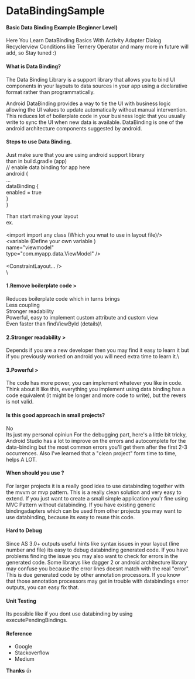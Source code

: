 # DataBindingSample
#### Basic Data Binding Example (Beginner Level) 
Here You Learn DataBinding Basics With Activity Adapter Dialog Recyclerview
Conditions like Ternery Operator
and many more in future will add, so Stay tuned :) 

#### What is Data Binding?
The Data Binding Library is a support library that allows you to bind UI components in your layouts to data sources in your app using a declarative format rather than programmatically.

Android DataBinding provides a way to tie the UI with business logic allowing the UI values to update automatically without manual intervention. This reduces lot of boilerplate code in your business logic that you usually write to sync the UI when new data is available. DataBinding is one of the android architecture components suggested by android.

#### Steps to use Data Binding.

Just make sure that you are using android support library\
than in build.gradle (app)\
// enable data binding for app here\
android {\
    ...\
    dataBinding {\
        enabled = true\
    }\
}

Than start making your layout \
ex.\
<layout xmlns:android="http://schemas.android.com/apk/res/android"
        xmlns:app="http://schemas.android.com/apk/res-auto">\
    <data>
        <import import any class (Which you wnat to use in layout file)/>\
        <variable (Define your own variable )\
            name="viewmodel"\
            type="com.myapp.data.ViewModel" />\
    </data>\
    <ConstraintLayout... /> <!-- UI layout's root element -->\
</layout>\

#### 1.Remove boilerplate code >
Reduces boilerplate code which in turns brings \
Less coupling\
Stronger readability\
Powerful, easy to implement custom attribute and custom view\
Even faster than findViewById (details)\

#### 2.Stronger readability >
Depends if you are a new developer then you may find it easy to learn it but if you previously worked on android you will need extra time to learn it.\

#### 3.Powerful >
The code has more power, you can implement whatever you like in code. Think about it like this, everything you implement using data binding has a code equivalent (it might be longer and more code to write), but the revers is not valid.

#### Is this good approach in small projects?
No\
Its just my personal opiniun 
For the debugging part, here's a little bit tricky, Android Studio has a lot to improve on the errors and autocomplete for the data-binding but the most common errors you'll get them after the first 2-3 occurrences. Also I've learned that a "clean project" form time to time, helps A LOT.

#### When should you use ?
For larger projects it is a really good idea to use databinding together with the mvvm or mvp pattern. This is a really clean solution and very easy to extend. If you just want to create a small simple application you'r fine using MVC Pattern without databinding. If you have existing generic bindingadapters which can be used from other projects you may want to use databinding, because its easy to reuse this code.

#### Hard to Debug 
Since AS 3.0+ outputs useful hints like syntax issues in your layout (line number and file) its easy to debug databinding generated code. If you have problems finding the issue you may also want to check for errors in the generated code. Some librarys like dagger 2 or android architecture library may confuse you because the error lines doesnt match with the real "error". This is due generated code by other annotation processors. If you know that those annotation processors may get in trouble with databindings error outputs, you can easy fix that.

#### Unit Testing 
Its possible like if you dont use databinding by using executePendingBindings.

#### Reference 
- Google
- Stackoverflow 
- Medium

**Thanks** :+1:


